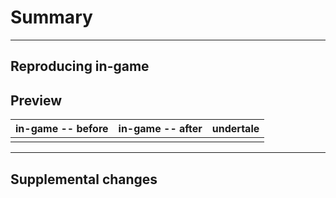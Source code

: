 # Summary

<!--
what is the primary purpose of this PR?
- does it address any existing tickets?
- does it add a new model/attack?
-->

---

## Reproducing in-game

<!--
how to view the thing you added in-game (Minecraft), if applicable.
- are there certain commands to run?
- if not applicable, write `N/A`.

e.g.:
```mcfunction
function _:reset
function _:summon
function entity:hostile/omega-flowey/attack/x-bullets-lower/start
```
-->

## Preview

<!--
provide visuals (GIFs preferred) showing a before/after of your PR's purpose.
contrasts between in-game (Minecraft) and Undertale are also great.
-->

| in-game -- before | in-game -- after | undertale |
| ----------------- | ---------------- | --------- |
|                   |                  |           |

<!-- `in-game -- before` can be `N/A` if this is a new addition to the map -->

---

## Supplemental changes

<!--
describe what other changes this PR makes which aren't specific to its main purpose.
- does it contain a world backup? (recommended)
- does it contain other miscellaneous code cleanup?

format these extra changes with bullet points, preferrably.
-->
